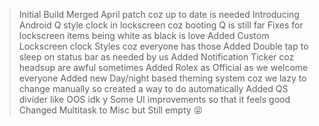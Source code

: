 > Initial Build
> Merged April patch coz up to date is needed Introducing Android Q style clock in 
> lockscreen coz booting Q is still far Fixes for lockscreen items being white as 
> black is love Added Custom Lockscreen clock Styles coz everyone has those Added 
> Double tap to sleep on status bar as needed by us Added Notification Ticker coz 
> headsup are awful sometimes Added Rolex as Official as we welcome everyone Added 
> new Day/night based theming system coz we lazy to change manually so created a 
> way to do automatically Added QS divider like OOS idk y Some UI improvements so 
> that it feels good
> Changed Multitask to Misc but Still empty 😝
